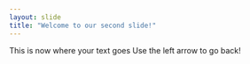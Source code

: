 ```yaml
---
layout: slide
title: "Welcome to our second slide!"
---
```

This is now where your text goes
Use the left arrow to go back!
